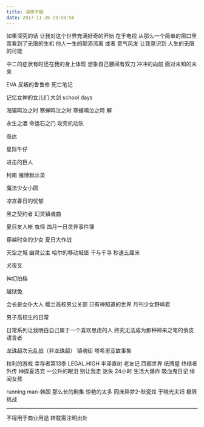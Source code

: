 ```yaml
---
title: 深夜不眠
date: 2017-11-26 23:59:56
---
```

如果深究的话 让我对这个世界充满好奇的开始 在于电视
从那么一个简单的窗口里 我看到了无限的生机 他人一生的颠沛流离 或者 意气风发 让我意识到 人生的无限的可能

中二的症状有时还在我的身上体现 想象自己腰间有双刀 冲冲的向前 面对未知的未来

EVA 反叛的鲁鲁修 死亡笔记

记忆女神的女儿们 大剑 school days

海猫鸣泣之时 寒蝉鸣泣之时 寒蟬鳴泣之時 解

永生之酒 命运石之门 攻壳机动队 

高达

星际牛仔 

进击的巨人

柯南 赌博默示录
 
魔法少女小圆

凉宫春日的忧郁

黑之契约者 幻灵镇魂曲 

夏目友人帐 虫师 四月一日灵异事件簿

穿越时空的少女
夏日大作战

天空之城 幽灵公主  哈尔的移动城堡 千与千寻 秒速五厘米

犬夜叉

神幻拍档

越狱兔

会长是女仆大人 樱兰高校男公关部 只有神知道的世界 月刊少女野崎君

男子高校生的日常

日常系列让我明白自己属于一个喜欢思虑的人 终究无法成为那种神来之笔的俏皮语言者

龙珠超次元乱战（非龙珠超）
镇魂街
塔希里亚故事集

权利的游戏
幸存者第13季
LEGAL.HIGH
半泽直树
老友记
西部世界 纸牌屋
终结者外传
神探夏洛克
一公升的眼泪
别让我走
迷失
24小时
生活大爆炸
吸血鬼日记
绯闻女孩

running man-韩国 那么长的剧集 惊艳的太多
同床异梦2-秋瓷炫 于晓光夫妇
极限挑战

----------------
不得用于商业用途 转载需注明出处